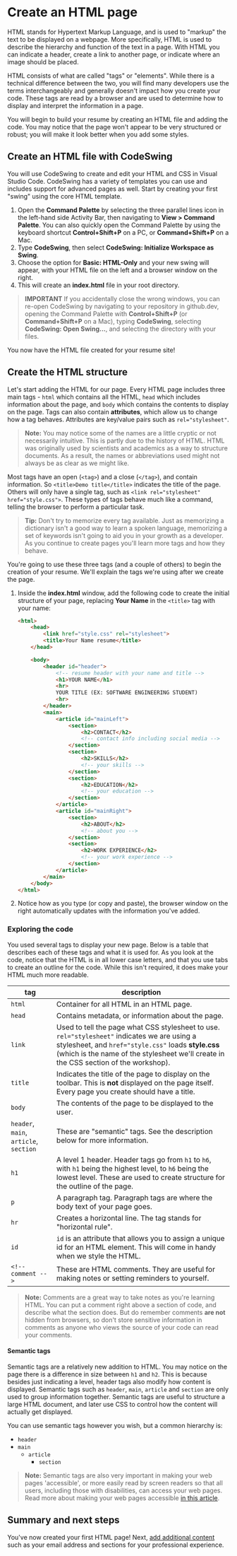 # Create an HTML page

HTML stands for Hypertext Markup Language, and is used to "markup" the text to be displayed on a webpage. More specifically, HTML is used to describe the hierarchy and function of the text in a page. With HTML you can indicate a header, create a link to another page, or indicate where an image should be placed.

HTML consists of what are called "tags" or "elements". While there is a technical difference between the two, you will find many developers use the terms interchangeably and generally doesn't impact how you create your code. These tags are read by a browser and are used to determine how to display and interpret the information in a page.

You will begin to build your resume by creating an HTML file and adding the code. You may notice that the page won't appear to be very structured or robust; you will make it look better when you add some styles.

## Create an HTML file with CodeSwing

You will use CodeSwing to create and edit your HTML and CSS in Visual Studio Code. CodeSwing has a variety of templates you can use and includes support for advanced pages as well. Start by creating your first "swing" using the core HTML template.

1. Open the **Command Palette** by selecting the three parallel lines icon in the left-hand side Activity Bar, then navigating to **View > Command Palette**. You can also quickly open the Command Palette by using the keyboard shortcut **Control+Shift+P** on a PC, or **Command+Shift+P** on a Mac.
1. Type **CodeSwing**, then select **CodeSwing: Initialize Workspace as Swing**.
1. Choose the option for **Basic: HTML-Only** and your new swing will appear, with your HTML file on the left and a browser window on the right.
1. This will create an **index.html** file in your root directory.

> **IMPORTANT** If you accidentally close the wrong windows, you can re-open CodeSwing by navigating to your repository in github.dev, opening the Command Palette with **Control+Shift+P** (or **Command+Shift+P** on a Mac), typing **CodeSwing**, selecting **CodeSwing: Open Swing...**, and selecting the directory with your files.

You now have the HTML file created for your resume site!

## Create the HTML structure

Let's start adding the HTML for our page. Every HTML page includes three main tags - `html` which contains all the HTML, `head` which includes information about the page, and `body` which contains the contents to display on the page. Tags can also contain **attributes**, which allow us to change how a tag behaves. Attributes are key/value pairs such as `rel="stylesheet"`.

> **Note:** You may notice some of the names are a little cryptic or not necessarily intuitive. This is partly due to the history of HTML. HTML was originally used by scientists and academics as a way to structure documents. As a result, the names or abbreviations used might not always be as clear as we might like.

Most tags have an open (`<tag>`) and a close (`</tag>`), and contain information. So `<title>Demo title</title>` indicates the title of the page. Others will only have a single tag, such as `<link rel="stylesheet" href="style.css">`. These types of tags behave much like a command, telling the browser to perform a particular task.

> **Tip:** Don't try to memorize every tag available. Just as memorizing a dictionary isn't a good way to learn a spoken language, memorizing a set of keywords isn't going to aid you in your growth as a developer. As you continue to create pages you'll learn more tags and how they behave.

You're going to use these three tags (and a couple of others) to begin the creation of your resume. We'll explain the tags we're using after we create the page.

1. Inside the **index.html** window, add the following code to create the initial structure of your page, replacing **Your Name** in the `<title>` tag with your name:

    ```html
	<html>
		<head>
			<link href="style.css" rel="stylesheet">
			<title>Your Name resume</title>
		</head>

		<body>
			<header id="header">
				<!-- resume header with your name and title -->
				<h1>YOUR NAME</h1>
				<hr>
				YOUR TITLE (EX: SOFTWARE ENGINEERING STUDENT)
				<hr>
			</header>
			<main>
				<article id="mainLeft">
					<section>
						<h2>CONTACT</h2>
						<!-- contact info including social media -->
					</section>
					<section>
						<h2>SKILLS</h2>
						<!-- your skills -->
					</section>
					<section>
						<h2>EDUCATION</h2>
						<!-- your education -->
					</section>            
				</article>
				<article id="mainRight">
					<section>
						<h2>ABOUT</h2>
						<!-- about you -->
					</section>
					<section>
						<h2>WORK EXPERIENCE</h2>
						<!-- your work experience -->
					</section>
				</article>
			</main>
		</body>
	</html>
    ```

1. Notice how as you type (or copy and paste), the browser window on the right automatically updates with the information you've added.

### Exploring the code

You used several tags to display your new page. Below is a table that describes each of these tags and what it is used for. As you look at the code, notice that the HTML is in all lower case letters, and that you use tabs to create an outline for the code. While this isn't required, it does make your HTML much more readable.

| tag                          | description                                                                                                                                                                                                      |
| ---------------------------- | ---------------------------------------------------------------------------------------------------------------------------------------------------------------------------------------------------------------- |
| `html`                       | Container for all HTML in an HTML page.                                                                                                                                                                          |
| `head`                       | Contains metadata, or information about the page.                                                                                                                                                                |
| `link`                       | Used to tell the page what CSS stylesheet to use. `rel="stylesheet"` indicates we are using a stylesheet, and `href="style.css"` loads **style.css** (which is the name of the stylesheet we'll create in the CSS section of the workshop). |
| `title`                      | Indicates the title of the page to display on the toolbar. This is **not** displayed on the page itself. Every page you create should have a title.                                                              |
| `body`                       | The contents of the page to be displayed to the user.                                                                                                                                                            |
| `header`, `main`, `article`, `section` | These are "semantic" tags. See the description below for more information.                                                                                                                                              |
| `h1`                         | A level 1 header. Header tags go from `h1` to `h6`, with `h1` being the highest level, to `h6` being the lowest level. These are used to create structure for the outline of the page. |
| `p` | A paragraph tag. Paragraph tags are where the body text of your page goes.
| `hr` | Creates a horizontal line. The tag stands for "horizontal rule".
| `id` | `id` is an attribute that allows you to assign a unique id for an HTML element. This will come in handy when we style the HTML. 
| `<!-- comment -->` | These are HTML comments. They are useful for making notes or setting reminders to yourself.

> **Note:** Comments are a great way to take notes as you're learning HTML. You can put a comment right above a section of code, and describe what the section does. But do remember comments **are not** hidden from browsers, so don't store sensitive information in comments as anyone who views the source of your code can read your comments.

#### Semantic tags

Semantic tags are a relatively new addition to HTML. You may notice on the page there is a difference in size between `h1` and `h2`. This is because besides just indicating a level, header tags also modify how content is displayed. Semantic tags such as `header`, `main`, `article` and `section` are only used to group information together. Semantic tags are useful to structure a large HTML document, and later use CSS to control how the content will actually get displayed.

You can use semantic tags however you wish, but a common hierarchy is:

- `header`
- `main`
    - `article`
        - `section`

> **Note:** Semantic tags are also very important in making your web pages 'accessible', or more easily read by screen readers so that all users, including those with disabilities, can access your web pages. Read more about making your web pages accessible [in this article](https://developer.mozilla.org/docs/Learn/Accessibility/HTML).

## Summary and next steps

You've now created your first HTML page! Next, [add additional content](./2-add-content.md) such as your email address and sections for your professional experience.
